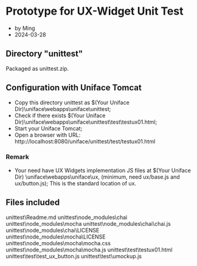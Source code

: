 # Prototype for UX-Widget Unit Test
- by Ming
- 2024-03-28

## Directory "unittest"
Packaged as unittest.zip.

## Configuration with Uniface Tomcat

- Copy this directory unittest as $(Your Uniface Dir)\uniface\webapps\uniface\unittest;
- Check if there exists $(Your Uniface Dir)\uniface\webapps\uniface\unittest\test\testux01.html;
- Start your Uniface Tomcat;
- Open a browser with URL: http://localhost:8080/uniface/unittest/test/testux01.html

### Remark
- Your need have UX Widgets implementation JS files at $(Your Uniface Dir)
  \uniface\webapps\uniface\ux, (minimum, need ux/base.js and ux/button.js);
  This is the standard location of ux.

## Files included

unittest\Readme.md
unittest\node_modules\chai
unittest\node_modules\mocha
unittest\node_modules\chai\chai.js
unittest\node_modules\chai\LICENSE
unittest\node_modules\mocha\LICENSE
unittest\node_modules\mocha\mocha.css
unittest\node_modules\mocha\mocha.js
unittest\test\testux01.html
unittest\test\test_ux_button.js
unittest\test\umockup.js

